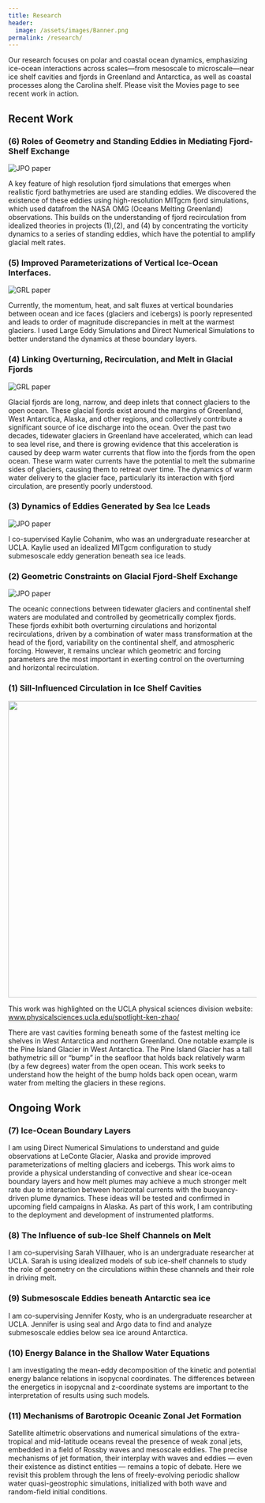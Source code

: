 ```yaml
---
title: Research
header:
  image: /assets/images/Banner.png
permalink: /research/
---
```


Our research focuses on polar and coastal ocean dynamics, emphasizing ice-ocean interactions across scales—from mesoscale to microscale—near ice shelf cavities and fjords in Greenland and Antarctica, as well as coastal processes along the Carolina shelf. Please visit the Movies page to see recent work in action.


## Recent Work


### (6) Roles of Geometry and Standing Eddies in Mediating Fjord-Shelf Exchange

![JPO paper](/assets/images/jpo22.png)

A key feature of high resolution fjord simulations that emerges when realistic fjord bathymetries are used are standing eddies. We discovered the existence of these eddies using high-resolution MITgcm fjord simulations, which used datafrom the NASA OMG (Oceans Melting Greenland) observations. This builds on the understanding of fjord recirculation from idealized theories in projects (1),(2), and (4) by concentrating the vorticity dynamics to a series of standing eddies, which have the potential to amplify glacial melt rates.  
 
### (5) Improved Parameterizations of Vertical Ice-Ocean Interfaces.

![GRL paper](/assets/images/grl22.png)

Currently, the momentum, heat, and salt fluxes at vertical boundaries between ocean and ice faces (glaciers and icebergs) is poorly represented and leads to order of magnitude discrepancies in melt at the warmest glaciers. I used Large Eddy Simulations and Direct Numerical Simulations to better understand the dynamics at these boundary layers.

### (4) Linking Overturning, Recirculation, and Melt in Glacial Fjords

![GRL paper](/assets/images/fjordsetup_grl.png)

Glacial fjords are long, narrow, and deep inlets that connect glaciers to the open ocean. These glacial fjords exist around the margins of Greenland, West Antarctica, Alaska, and other regions, and collectively contribute a significant source of ice discharge into the ocean. Over the past two decades, tidewater glaciers in Greenland have accelerated, which can lead to sea level rise, and there is growing evidence that this acceleration is caused by deep warm water currents that flow into the fjords from the open ocean. These warm water currents have the potential to melt the submarine sides of glaciers, causing them to retreat over time. The dynamics of warm water delivery to the glacier face, particularly its interaction with fjord circulation, are presently poorly understood. 

### (3) Dynamics of Eddies Generated by Sea Ice Leads

![JPO paper](/assets/images/antarctic_leads.png)

I co-supervised Kaylie Cohanim, who was an undergraduate researcher at UCLA. Kaylie used an idealized MITgcm configuration to study submesoscale eddy generation beneath sea ice leads. 

### (2) Geometric Constraints on Glacial Fjord-Shelf Exchange

![JPO paper](/assets/images/geometricconstraintsfigure.png)

The oceanic connections between tidewater glaciers and continental shelf waters are modulated and controlled by geometrically complex fjords. These fjords exhibit both overturning circulations and horizontal recirculations, driven by a combination of water mass transformation at the head of the fjord, variability on the continental shelf, and atmospheric forcing. However, it remains unclear which geometric and forcing parameters are the most important in exerting control on the overturning and horizontal recirculation.

### (1) Sill-Influenced Circulation in Ice Shelf Cavities


<img src="/assets/images/modelgeom7.png" width="600">

This work was highlighted on the UCLA physical sciences division website: www.physicalsciences.ucla.edu/spotlight-ken-zhao/

There are vast cavities forming beneath some of the fastest melting ice shelves in West Antarctica and northern Greenland. One notable example is the Pine Island Glacier in West Antarctica. The Pine Island Glacier has a tall bathymetric sill or “bump” in the seafloor that holds back relatively warm (by a few degrees) water from the open ocean. This work seeks to understand how the height of the bump holds back open ocean, warm water from melting the glaciers in these regions.

## Ongoing Work

### (7) Ice-Ocean Boundary Layers

I am using Direct Numerical Simulations to understand and guide observations at LeConte Glacier, Alaska and provide improved parameterizations of melting glaciers and icebergs. This work aims to provide a physical understanding of convective and shear ice-ocean boundary layers and how melt plumes may achieve a much stronger melt rate due to interaction between horizontal currents with the buoyancy-driven plume dynamics. These ideas will be tested and confirmed in upcoming field campaigns in Alaska. As part of this work, I am contributing to the deployment and development of instrumented platforms. 

### (8) The Influence of sub-Ice Shelf Channels on Melt

I am co-supervising Sarah Villhauer, who is an undergraduate researcher at UCLA. Sarah is using idealized models of sub ice-shelf channels to study the role of geometry on the circulations within these channels and their role in driving melt.

### (9) Submesoscale Eddies beneath Antarctic sea ice

I am co-supervising Jennifer Kosty, who is an undergraduate researcher at UCLA. Jennifer is using seal and Argo data to find and analyze submesoscale eddies below sea ice around Antarctica.

### (10) Energy Balance in the Shallow Water Equations
 
I am investigating the mean-eddy decomposition of the kinetic and potential energy balance relations in isopycnal coordinates. The differences between the energetics in isopycnal and z-coordinate systems are important to the interpretation of results using such models.
 
### (11) Mechanisms of Barotropic Oceanic Zonal Jet Formation
 
Satellite altimetric observations and numerical simulations of the extra-tropical and mid-latitude oceans reveal the presence of weak zonal jets, embedded in a field of Rossby waves and mesoscale eddies. The precise mechanisms of jet formation, their interplay with waves and eddies — even their existence as distinct entities — remains a topic of debate. Here we revisit this problem through the lens of freely-evolving periodic shallow water quasi-geostrophic simulations, initialized with both wave and random-field initial conditions.
 




